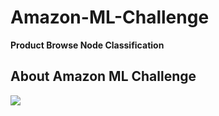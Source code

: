 # Amazon-ML-Challenge
<b>Product Browse Node Classification</b></br>

## About Amazon ML Challenge
![](https://he-s3.s3.amazonaws.com/media/cache/0a/be/0abe8c0908dcb9e67941600739f6d651.png)</br>
